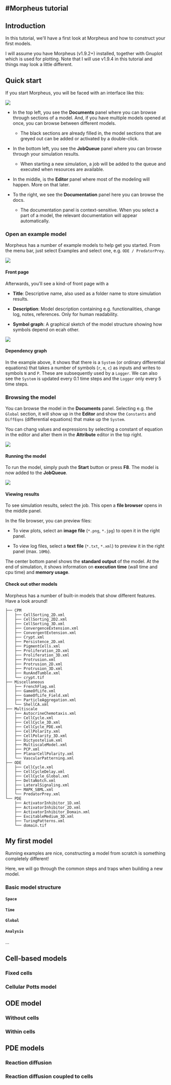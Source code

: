 #Morpheus tutorial
-----------------

## Introduction

In this tutorial, we'll have a first look at Morpheus and how to construct your first models. 

I will assume you have Morpheus (v1.9.2+) installed, together with Gnuplot which is used for plotting. Note that I will use v1.9.4 in this tutorial and things may look a little different.

## Quick start 

If you start Morpheus, you will be faced with an interface like this:

![](./images/1.png)


- In the top left, you see the **Documents** panel where you can browse through sections of a model. And, if you have multiple models opened at once, you can browse between different models. 
  - The black sections are already filled in, the model sections that are greyed out can be added or activated by a double-click.

- In the bottom left, you see the **JobQueue** panel where you can browse through your simulation results.
  - When starting a new simulation, a job will be added to the queue and executed when resources are available.

- In the middle, is the **Editor** panel where most of the modeling will happen. More on that later.

- To the right, we see the **Documentation** panel here you can browse the docs.
  - The documentation panel is context-sensitive. When you select a part of a model, the relevant documentation will appear automatically. 


### Open an example model

Morpheus has a number of example models to help get you started. From the menu bar, just select Examples and select one, e.g. `ODE / PredatorPrey`.

![](./images/2.png)

#### Front page

Afterwards, you'll see a kind-of front page with a

- **Title**: Descriptive name, also used as a folder name to store simulation results.

- **Description**: Model description containing e.g. functionalities, change log, notes, references. Only for human readability.

- **Symbol graph**: A graphical sketch of the model structure showing how symbols depend on ecah other. 

![](./images/4.png)

#### Dependency graph
 
In the example above, it shows that there is a `System` (or ordinary differential equations) that takes a number of symbols (`r`, `m`, `c`) as inputs and writes to symbols `N` and `P`. These are subsequently used by a `Logger`. We can also see the `System` is updated every 0.1 time steps and the `Logger` only every 5 time steps.

### Browsing the model 

You can browse the model in the **Documents** panel. Selecting e.g. the `Global` section, it will show up in the **Editor** and show the `Constants` and `DiffEqns` (differential equations) that make up the `System`. 

You can chang values and expressions by selecting a constant of equation in the editor and alter them in the **Attribute** editor in the top right.

![](./images/5.png)

#### Running the model

To run the model, simply push the **Start** button or press **F8**. The model is now added to the **JobQueue**. 

![](./images/6.png)

#### Viewing results

To see simulation results, select the job. This open a **file browser** opens in the middle panel.

In the file browser, you can preview files:

- To view plots, select an **image file** (`*.png`, `*.jpg`) to open it in the right panel.

- To view log files, select a **text file** (`*.txt`, `*.xml`) to preview it in the right panel (max. `10Mb`).

The center bottom panel shows the **standard output** of the model. At the end of simulation, it shows information on **execution time** (wall time and cpu time) and **memory usage**.

#### Check out other models

Morpheus has a number of built-in models that show different features. Have a look around!

```
├── CPM
│   ├── CellSorting_2D.xml
│   ├── CellSorting_2D2.xml
│   ├── CellSorting_3D.xml
│   ├── ConvergenceExtension.xml
│   ├── ConvergentExtension.xml
│   ├── Crypt.xml
│   ├── Persistence_2D.xml
│   ├── PigmentCells.xml
│   ├── Proliferation_2D.xml
│   ├── Proliferation_3D.xml
│   ├── Protrusion.xml
│   ├── Protrusion_2D.xml
│   ├── Protrusion_3D.xml
│   ├── RunAndTumble.xml
│   └── crypt.tif
├── Miscellaneous
│   ├── FrenchFlag.xml
│   ├── GameOfLife.xml
│   ├── GameOfLife_Field.xml
│   ├── ParticleAggregation.xml
│   └── ShellCA.xml
├── Multiscale
│   ├── AutocrineChemotaxis.xml
│   ├── CellCycle.xml
│   ├── CellCycle_3D.xml
│   ├── CellCycle_PDE.xml
│   ├── CellPolarity.xml
│   ├── CellPolarity_3D.xml
│   ├── Dictyostelium.xml
│   ├── MultiscaleModel.xml
│   ├── PCP.xml
│   ├── PlanarCellPolarity.xml
│   └── VascularPatterning.xml
├── ODE
│   ├── CellCycle.xml
│   ├── CellCycleDelay.xml
│   ├── CellCycle_Global.xml
│   ├── DeltaNotch.xml
│   ├── LateralSignaling.xml
│   ├── MAPK_SBML.xml
│   └── PredatorPrey.xml
└── PDE
    ├── ActivatorInhibitor_1D.xml
    ├── ActivatorInhibitor_2D.xml
    ├── ActivatorInhibitor_Domain.xml
    ├── ExcitableMedium_3D.xml
    ├── TuringPatterns.xml
    └── domain.tif
```


## My first model

Running examples are nice, constructing a model from scratch is something completely different! 

Here, we will go through the common steps and traps when building a new model.

### Basic model structure


#### `Space`
#### `Time`
#### `Global`
#### `Analysis`

...


## Cell-based models

### Fixed cells

### Cellular Potts model


## ODE model

### Without cells 

### Within cells 



## PDE models

### Reaction diffusion

### Reaction diffusion coupled to cells